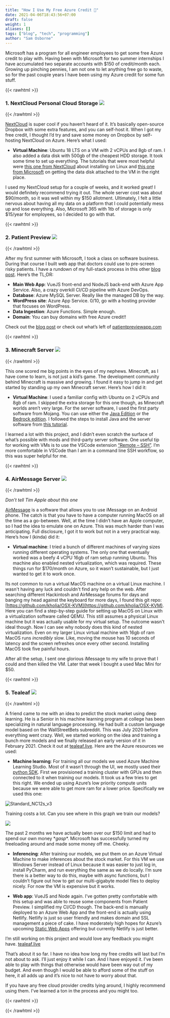 ```yaml
---
title: "How I Use My Free Azure Credit 💸"
date: 2021-04-06T18:43:56+07:00
draft: false
weight: 1
aliases: []
tags: ["blog", "tech", "programming"]
author: "Sam Osborne"
---
```


Microsoft has a program for all engineer employees to get some free Azure credit to play with. Having been with Microsoft for two summer internships I have accumulated two separate accounts with $150 of credit/month each. Growing up pinching pennies, I am not one to let anything free go to waste, so for the past couple years I have been using my Azure credit for some fun stuff. 

{{< rawhtml >}} 
  <div class="freeAzureHeaderSpecial">
    <h3>1. NextCloud Personal Cloud Storage <img src="https://i.imgur.com/oYfhob0.png"/></h3>
  </div>
{{< /rawhtml >}} 

[NextCloud](https://nextcloud.com/) is super cool if you haven’t heard of it. It’s basically open-source Dropbox with some extra features, and you can self-host it. When I got my free credit, I thought I’d try and save some money on Dropbox by self-hosting NextCloud on Azure. Here’s what I used:  

- **Virtual Machine**: 
Ubuntu 18 LTS on a VM with 2 vCPUs and 8gb of ram. I also added a data disk with 500gb of the cheapest HDD storage. It took some time to set up everything. The tutorials that were most helpful were [this one from NextCloud](https://docs.nextcloud.com/server/latest/admin_manual/installation/source_installation.html) about installing on Linux and [this one from Microsoft](https://docs.microsoft.com/en-us/azure/virtual-machines/linux/attach-disk-portal) on getting the data disk attached to the VM in the right place.  

I used my NextCloud setup for a couple of weeks, and it worked great! I would definitely recommend trying it out. The whole server cost was about $90/month, so it was well within my $150 allotment. Ultimately, I felt a little nervous about having all my data on a platform that I could potentially mess up and lose everything. Also, Microsoft 365 with 1tb of storage is only $15/year for employees, so I decided to go with that.  

{{< rawhtml >}} 
  <div class="freeAzureHeader">
    <h3>2. Patient Preview <img src="https://i.imgur.com/LSCs5Dm.png"/></h3>
  </div>
{{< /rawhtml >}}

After my first summer with Microsoft, I took a class on software business. During that course I built web app that doctors could use to pre-screen risky patients. I have a rundown of my full-stack process in this other [blog post](/posts/first-webapp). Here’s the TL;DR:  

- **Main Web App**: VueJS front-end and NodeJS back-end with Azure App Service. Also, a crazy overkill CI/CD pipeline with Azure DevOps. 
- **Database**: Azure MySQL Server. Really like the managed DB by the way.
- **WordPress site**: Azure App Service. 0/10, go with a hosting provider that focuses on WordPress.
- **Data Ingestion**: Azure Functions. Simple enough.
- **Domain**: You can buy domains with free Azure credit!!  

Check out the [blog post](/posts/first-webapp) or check out what’s left of [patientpreviewapp.com](https://app.patientpreviewapp.com)


{{< rawhtml >}} 
  <div class="freeAzureHeader">
    <h3>3. Minecraft Server <img src="https://i.imgur.com/aUCZhrz.png"/></h3>
  </div>
{{< /rawhtml >}}

This one scored me big points in the eyes of my nephews. Minecraft, as I have come to learn, is not just a kid’s game. The development community behind Minecraft is massive and growing. I found it easy to jump in and get started by standing up my own Minecraft server. Here’s how I did it:  

- **Virtual Machine**: I used a familiar config with Ubuntu on 2 vCPUs and 8gb of ram. I skipped the extra storage for this one though, as Minecraft worlds aren’t very large. For the server software, I used the first party software from Mojang. You can use either the [Java Edition](https://www.minecraft.net/en-us/download/server/) or the [Bedrock edition](https://www.minecraft.net/en-us/download/server/bedrock/). I followed the steps to install Java and the server software from [this tutorial](https://minecraft.gamepedia.com/Tutorials/Setting_up_a_server).  

I learned a lot with this project, and I didn’t even scratch the surface of what’s possible with mods and third-party server software. One useful tip for working with VMs is to use the VSCode extension [“Remote – SSH”](https://code.visualstudio.com/docs/remote/ssh). I’m more comfortable in VSCode than I am in a command line SSH workflow, so this was super helpful for me. 

{{< rawhtml >}} 
  <div class="freeAzureHeader">
    <h3>4. AirMessage Server <img src="https://i.imgur.com/ZfzbQV2.png"/></h3>
  </div>
{{< /rawhtml >}}

*Don’t tell Tim Apple about this one*  

[AirMessage](https://airmessage.org/) is a software that allows you to use iMessage on an Android phone. The catch is that you have to have a computer running MacOS on all the time as a go-between. Well, at the time I didn’t have an Apple computer, so I had the idea to emulate one on Azure. This was much harder than I was anticipating. Full disclosure, I got it to work but not in a very practical way. Here’s how I (kinda) did it:

- **Virtual machine**: I tried a bunch of different machines of varying sizes running different operating systems. The only one that eventually worked was a beefy 4 vCPU 16gb of ram setup running Ubuntu. This machine also enabled nested virtualization, which was required. These things run for $170/month on Azure, so it wasn’t sustainable, but I just wanted to get it to work once. 

Its not common to run a virtual MacOS machine on a virtual Linux machine. I wasn't having any luck and couldn't find any help on the web. After searching different Hackintosh and AirMessage forums for days and banging my head against the keyboard for more days, I found this git repo: [https://github.com/kholia/OSX-KVM](https://github.com/kholia/OSX-KVM). Here you can find a step-by-step guide for setting up MacOS on Linux with a virtualization software called QEMU. This still assumes a physical Linux machine but it was actually usable for my virtual setup. The outcome wasn't ideal though. Now I can see why nobody does this kind of nested virtualization. Even on my larger Linux virtual machine with 16gb of ram MacOS runs *incredibly* slow. Like, moving the mouse has 10 seconds of latency and the screen refreshes once every other second. Installing MacOS took five painful hours.  

After all the setup, I sent one glorious iMessage to my wife to prove that I could and then killed the VM. Later that week I bought a used Mac Mini for $50.

{{< rawhtml >}} 
  <div class="freeAzureHeader">
    <h3>5. Tealeaf <img src="https://i.imgur.com/NwRWcS2.png"/></h3>
  </div>
{{< /rawhtml >}} 

A friend came to me with an idea to predict the stock market using deep learning. He is a Senior in his machine learning program at college has been specializing in natural language processing. He had built a custom language model based on the WallStreetBets subreddit. This was July 2020 before everything went crazy. Well, we started working on the idea and training a bunch more models and we finally released an early version of it in February 2021. Check it out at [tealeaf.live](https://www.tealeaf.live/#/). Here are the Azure resources we used:

- **Machine learning**: For training all our models we used Azure Machine Learning Studio. Most of it wasn’t through the UI, we mostly used their [python SDK](https://docs.microsoft.com/en-us/python/api/overview/azure/ml/?view=azure-ml-py). First we provisioned a training cluster with GPUs and then connected to it when training our models. It took us a few tries to get this right. We ended up using Azure’s low priority compute units because we were able to get more ram for a lower price. Specifically we used this one: 

![Standard_NC12s_v3](https://i.imgur.com/KZVWUEB.png)

Training costs a lot. Can you see where in this graph we train our models?  

![](https://i.imgur.com/kZl2j5g.png)

The past 2 months we have actually been over our $150 limit and had to spend our own money \**gasp*\*. Microsoft has successfully turned my freeloading around and made some money off me. Cheeky. 

- **Inferencing**: After training our models, we put them on an Azure Virtual Machine to make inferences about the stock market. For this VM we use Windows Server instead of Linux because it was easier to just log in, install PyCharm, and run everything the same as we do locally. I’m sure there is a better way to do this, maybe with async functions, but I couldn’t figure out how to get our multi-gigabyte model files to deploy nicely. For now the VM is expensive but it works. 

- **Web app**: VueJS and Node again. I’ve gotten pretty comfortable with this setup and was able to reuse some components from Patient Preview. I simplified my CI/CD though. The back-end is manually deployed to an Azure Web App and the front-end is actually using Netlify. Netlify is just so user friendly and makes domain and SSL management a piece of cake. I have moderately high hopes for Azure’s upcoming [Static Web Apps](https://azure.microsoft.com/en-us/services/app-service/static/) offering but currently Netlify is just better. 

I’m still working on this project and would love any feedback you might have. [tealeaf.live](https://www.tealeaf.live/#/)

That’s about it so far. I have no idea how long my free credits will last but I’m not about to ask. I’ll just enjoy it while I can. And I have enjoyed it. I’ve been able to play with things that otherwise would have been way out of my budget. And even though I would be able to afford some of the stuff on here, it all adds up and it’s nice to not have to worry about that. 

If you have any free cloud provider credits lying around, I highly recommend using them. I’ve learned a ton in the process and you might too.  

{{< rawhtml >}} <div class="sender-form-field" data-sender-form-id="kmn016jtbk8dvdlywpd"></div> {{< /rawhtml >}}